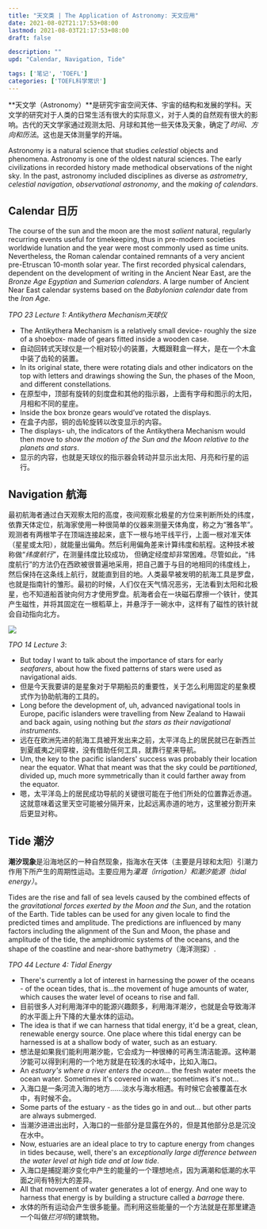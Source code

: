 ```yaml
---
title: "天文类 | The Application of Astronomy: 天文应用"
date: 2021-08-02T21:17:53+08:00
lastmod: 2021-08-03T21:17:53+08:00
draft: false

description: ""
upd: "Calendar, Navigation, Tide"

tags: ['笔记', 'TOEFL']
categories: ['TOEFL科学常识']
---
```


**天文学（Astronomy）**是研究宇宙空间天体、宇宙的结构和发展的学科。天文学的研究对于人类的日常生活有很大的实际意义，对于人类的自然观有很大的影响。古代的天文学家通过观测太阳、月球和其他一些天体及天象，确定了*时间、方向和历法*。这也是天体测量学的开端。

Astronomy is a natural science that studies *celestial* objects and phenomena. Astronomy is one of the oldest natural sciences. The early civilizations in recorded history made methodical observations of the night sky. In the past, astronomy included disciplines as diverse as *astrometry*, *celestial navigation*, *observational astronomy*, and the *making of calendars*.

## Calendar 日历

The course of the sun and the moon are the most *salient* natural, regularly recurring events useful for timekeeping, thus in pre-modern societies worldwide lunation and the year were most commonly used as time units. Nevertheless, the Roman calendar contained remnants of a very ancient pre-Etruscan 10-month solar year. The first recorded physical calendars, dependent on the development of writing in the Ancient Near East, are the *Bronze Age Egyptian* and *Sumerian calendars*. A large number of Ancient Near East calendar systems based on the *Babylonian calendar* date from the *Iron Age*.

*TPO 23 Lecture 1: Antikythera Mechanism天球仪*

- The Antikythera Mechanism is a relatively small device- roughly the size of a shoebox- made of gears fitted inside a wooden case. 
- 自动回转式天球仪是一个相对较小的装置，大概跟鞋盒一样大，是在一个木盒中装了齿轮的装置。
- In its original state, there were rotating dials and other indicators on the top with letters and drawings showing the Sun, the phases of the Moon, and different constellations. 
- 在原型中，顶部有旋转的刻度盘和其他的指示器，上面有字母和图示的太阳，月相和不同的星座。
- Inside the box bronze gears would’ve rotated the displays. 
- 在盒子内部，铜的齿轮旋转以改变显示的内容。
- The displays- uh, the indicators of the Antikythera Mechanism would then move to *show the motion of the Sun and the Moon relative to the planets and stars*.
- 显示的内容，也就是天球仪的指示器会转动并显示出太阳、月亮和行星的运行。

## Navigation 航海

最初航海者通过白天观察太阳的高度，夜间观察北极星的方位来判断所处的纬度，依靠天体定位，航海家使用一种很简单的仪器来测量天体角度，称之为“雅各竿”。观测者有两根竿子在顶端连接起来，底下一根与地平线平行，上面一根对准天体（星星或太阳），就能量出偏角。然后利用偏角差来计算纬度和航程。这种技术被称做“*纬度航行*”，在测量纬度比较成功， 但确定经度却非常困难。尽管如此，“纬度航行”的方法仍在西欧被很普遍地采用，把自己置于与目的地相同的纬度线上，然后保持在这条线上航行，就能直到目的地。人类最早被发明的航海工具是罗盘，也就是指南针的雏形。最初的时候，人们仅在天气情况恶劣，无法看到太阳和北极星，也不知道船首驶向何方才使用罗盘。航海者会在一块磁石摩擦一个铁针，使其产生磁性，并将其固定在一根稻草上，并悬浮于一碗水中，这样有了磁性的铁针就会自动指向北方。

![](https://cdn.jsdelivr.net/gh/henrywu97/FigBed@master/Figs/20210816160841.jpg)

*TPO 14 Lecture 3*:

- But today I want to talk about the importance of stars for early *seafarers*, about how the fixed patterns of stars were used as navigational aids. 
- 但是今天我要讲的是星象对于早期船员的重要性，关于怎么利用固定的星象模式作为协助航海的工具的。
- Long before the development of, uh, advanced navigational tools in Europe, pacific islanders were travelling from New Zealand to Hawaii and back again, using nothing but *the stars as their navigational instruments*. 
- 远在在欧洲先进的航海工具被开发出来之前，太平洋岛上的居民就已在新西兰到夏威夷之间穿梭，没有借助任何工具，就靠行星来导航。
- Um, the key to the pacific islanders' success was probably their location near the equator. What that meant was that the sky could be *partitioned*, divided up, much more symmetrically than it could farther away from the equator. 
- 嗯，太平洋岛上的居民成功导航的关键很可能在于他们所处的位置靠近赤道。这就意味着这里天空可能被分隔开来，比起远离赤道的地方，这里被分割开来后更显对称。

## Tide 潮汐

**潮汐现象**是沿海地区的一种自然现象，指海水在天体（主要是月球和太阳）引潮力作用下所产生的周期性运动。主要应用为*灌溉（irrigation）*和*潮汐能源（tidal energy）*。

Tides are the rise and fall of sea levels caused by the combined effects of the *gravitational forces exerted by the Moon and the Sun*, and the rotation of the Earth. Tide tables can be used for any given locale to find the predicted times and amplitude. The predictions are influenced by many factors including the alignment of the Sun and Moon, the phase and amplitude of the tide, the amphidromic systems of the oceans, and the shape of the coastline and near-shore bathymetry（海洋测探）.

*TPO 44 Lecture 4: Tidal Energy*

- There's currently a lot of interest in harnessing the power of the oceans - of the ocean tides, that is...the movement of huge amounts of water, which causes the water level of oceans to rise and fall.
- 目前很多人对利用海洋中的能源兴趣颇多，利用海洋潮汐，也就是会导致海洋的水平面上升下降的大量水体的运动。
- The idea is that if we can harness that tidal energy, it'd be a great, clean, renewable energy source. One place where this tidal energy can be harnessed is at a shallow body of water, such as an estuary. 
- 想法是如果我们能利用潮汐能，它会成为一种很棒的可再生清洁能源。这种潮汐能可以得到利用的一个地方就是在较浅的水域中，比如入海口。
- An *estuary's where a river enters the ocean*... the fresh water meets the ocean water. Sometimes it's covered in water; sometimes it's not…
- 入海口是一条河流入海的地方……淡水与海水相遇。有时候它会被覆盖在水中，有时候不会。
- Some parts of the estuary - as the tides go in and out... but other parts are always submerged. 
- 当潮汐进进出出时，入海口的一些部分是显露在外的，但是其他部分总是沉没在水中。
- Now, estuaries are an ideal place to try to capture energy from changes in tides because, well, there's an e*xceptionally large difference between the water level at high tide and at low tide*. 
- 入海口是捕捉潮汐变化中产生的能量的一个理想地点，因为满潮和低潮的水平面之间有特别大的差异。
- All that movement of water generates a lot of energy. And one way to harness that energy is by building a structure called a *barrage* there. 
- 水体的所有运动会产生很多能量。而利用这些能量的一个方法就是在那里建造一个叫做*拦河坝*的建筑物。

